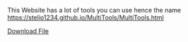This Website has a lot of tools you can use hence the name
https://stelio1234.github.io/MultiTools/MultiTools.html


[Download File](./MultiTools.mobileconfig)
